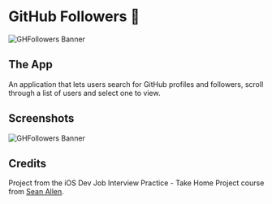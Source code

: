#  GitHub Followers 📱
![GHFollowers Banner](GHFollowers/Documentation/AppBanner.png)

## The App
An application that lets users search for GitHub profiles and followers, scroll through a list of users and select one to view.

## Screenshots
![GHFollowers Banner](GHFollowers/Documentation/AppScreenshots.png)

## Credits
Project from the iOS Dev Job Interview Practice - Take Home Project course from [Sean Allen](https://seanallen.co).
